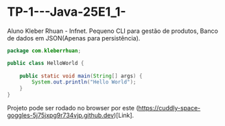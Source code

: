 # TP-1---Java-25E1_1-
Aluno Kleber Rhuan - Infnet.
Pequeno CLI para gestão de produtos, Banco de dados em JSON(Apenas para persistência).

```java
package com.kleberrhuan;

public class HelloWorld {
    
    public static void main(String[] args) {
        System.out.println("Hello World");
    }
}
```
Projeto pode ser rodado no browser por este (https://cuddly-space-goggles-5j75jxpg9r734vjp.github.dev)[Link].
